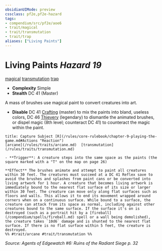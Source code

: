 ```yaml
---
obsidianUIMode: preview
cssclass: pf2e,pf2e-hazard
tags:
- compendium/src/pf2e/aoe6
- trait/magical
- trait/transmutation
- trait/trap
aliases: ["Living Paints"]
---
```

# Living Paints *Hazard 19*  
[magical](/rules/traits/magical.md)  [transmutation](/rules/traits/transmutation.md)  [trap](/rules/traits/trap.md)  

- **Complexity** Simple
- **Stealth** DC 41 (Master)  

A mass of brushes use magical paint to convert creatures into art.

- **Disable** DC 41 [Crafting](/compendium/skills.md#Crafting) (master) to mix the paints into bland, useless colors, DC 46 [Thievery](/compendium/skills.md#Thievery) (legendary) to dismantle the animated brushes, or dispel magic (8th level; counteract DC 41) to counteract the magic within the paint.  
     
```ad-embed-ability
title: Capture Subject [R](/rules/core-rulebook/chapter-9-playing-the-game.md#Actions "Reaction")
[arcane](/rules/traits/arcane.md)  [transmutation](/rules/traits/transmutation.md)  

- **Trigger**: A creature steps into the same space as the paints (the square marked with a "T" on the map on page 26)

**Effect** The brushes animate and attempt to paint all creatures within 30 feet. The creatures must succeed at a DC 41 Reflex save to avoid the brushes and splashes from paint cans or be converted into living artwork for 1 hour. A creature that becomes living artwork is immediately bound to the nearest flat surface of its size or larger within 30 feet. The creature can move only along flat surfaces such as floors and walls. This allows it to end its movement wrapped around corners when on a continuous surface. While bound to a surface, the creature can attack from its space as normal, including against other creatures bound to the same surface. If the surface it's on is destroyed (such as a portrait hit by a [fireball](/compendium/spells/fireball.md) spell or a wall being demolished), the creature takes `10d6` damage and is shunted to the nearest flat surface. If there is no flat surface within 5 feet, the creature is destroyed.  
%% #trait/arcane #trait/transmutation %%
```

*Source: Agents of Edgewatch #6: Ruins of the Radiant Siege p. 32*